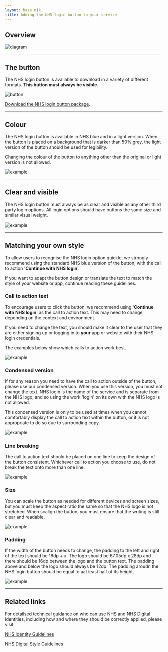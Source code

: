 ```yaml
---
layout: base.njk
title: Adding the NHS login button to your service
---
```


## Overview

![diagram](https://github.com/nhsconnect/nhslogin/raw/files-into-markdown/src/images/Button_overview.png "Diagram showing how the NHS login button works")

---

## The button

The NHS login button is available to download in a variety of different formats. **This button must always be visible.**

![button](https://github.com/nhsconnect/nhslogin/raw/files-into-markdown/src/images/ContinueWith_Original.png "the NHS login button")

[Download the NHS login button package](https://github.com/nhsconnect/nhslogin/raw/master/NHS%20login%20buttons.zip).

---

## Colour

The NHS login button is available in NHS blue and in a light version. When the button is placed on a background that is darker than 50% grey, the light version of the button should be used for legibility.

Changing the colour of the button to anything other than the original or light version is not allowed.

![example](https://github.com/nhsconnect/nhslogin/raw/files-into-markdown/src/images/Example_colour.png "colour example")

---

## Clear and visible

The NHS login button must always be as clear and visible as any other third party login options. All login options should have buttons the same size and similar visual weight.

![example](https://github.com/nhsconnect/nhslogin/raw/files-into-markdown/src/images/Example_colour.png "clear and visible example")

---

## Matching your own style

To allow users to recognise the NHS login option quickle, we strongly recommend using the standard NHS blue version of the button, with the call to action '**Continue with NHS login**'.

If you want to adapt the button design or translate the text to match the style of your website or app, continue reading these guidelines.

### Call to action text

To encourage users to click the button, we recommend using '**Continue with NHS login**' as the call to action text. This may need to change depending on the context and environment.

If you need to change the text, you should make it clear to the user that they are either signing up or logging in to **your** app or website with their NHS login credentials.

The examples below show which calls to action work best.

![example](https://github.com/nhsconnect/nhslogin/raw/files-into-markdown/src/images/Example_cta.png "call to action examples")

### Condensed version

If for any reason you need to have the call to action outside of the button, please use our condensed version. When you use this version, you must not change the text. NHS login is the name of the service and is separate from the NHS logo, and so using the work 'login' on its own with the NHS logo is not allowed.

This condensed version is only to be used at times when you cannot comfortably display the call to action text within the button, or it is not appropriate to do so due to surrounding copy.

![example](https://github.com/nhsconnect/nhslogin/raw/files-into-markdown/src/images/Example_cta.png "condensed version example")

### Line breaking

The call to action text should be placed on one line to keep the design of the button consistent. Whichever call to action you choose to use, do not break the text onto more than one line.

![example](https://github.com/nhsconnect/nhslogin/raw/files-into-markdown/src/images/Example_cta.png "line breaking example")

### Size

You can scale the button as needed for different devices and screen sizes, but you must keep the aspect ratio the same so that the NHS logo is not stretched. When scalign the button, you must ensure that the writing is still clear and readable.

![example](https://github.com/nhsconnect/nhslogin/raw/files-into-markdown/src/images/Example_cta.png "size example")

### Padding

If the width of the button needs to change, the padding to the left and right of the text should be 16dp + *x*. The logo should be 67.05dp x 28dp and there should be 16dp between the logo and the button text. The padding above and below the logo should always be 12dp. The padding aroudn the NHS login button should be equal to aat least half of its height. 

![example](https://github.com/nhsconnect/nhslogin/raw/files-into-markdown/src/images/example_padding.png "padding example")

---

## Related links

For detailsed technical guidance on who can use NHS and NHS Digital identities, including how and where they should be correctly applied, please visit: 

[NHS Identity Guidelines](https://www.england.nhs.uk/nhsidentity/identity-guidelines/ "NHS Identity Guidelines")

[NHS Digital Style Guidelines](https://digital.nhs.uk/about-nhs-digital/corporate-information-and-documents/nhs-digital-style-guidelines "NHS Digital Style Guidelines")


